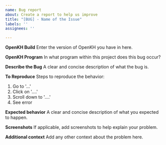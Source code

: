 ```yaml
---
name: Bug report
about: Create a report to help us improve
title: "[BUG] - Name of the Issue"
labels: ''
assignees: ''

---
```


**OpenKH Build**
Enter the version of OpenKH you have in here.

**OpenKH Program**
In what program within this project does this bug occur?

**Describe the Bug**
A clear and concise description of what the bug is.

**To Reproduce**
Steps to reproduce the behavior:
1. Go to '...'
2. Click on '....'
3. Scroll down to '....'
4. See error

**Expected behavior**
A clear and concise description of what you expected to happen.

**Screenshots**
If applicable, add screenshots to help explain your problem.

**Additional context**
Add any other context about the problem here.
